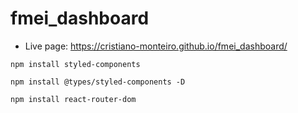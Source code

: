 # fmei_dashboard
- Live page: https://cristiano-monteiro.github.io/fmei_dashboard/

```
npm install styled-components

npm install @types/styled-components -D

npm install react-router-dom
```
